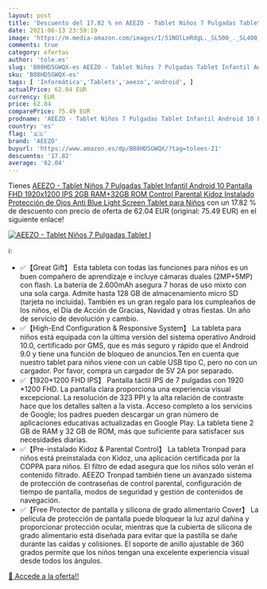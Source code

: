 ```yaml
---
layout: post
title: 'Descuento del 17.82 % en AEEZO - Tablet Niños 7 Pulgadas Tablet I'
date: 2021-06-13 23:59:19
image: 'https://m.media-amazon.com/images/I/51NOlLmRdgL._SL500_._SL400_.jpg'
comments: true
category: ofertas
author: 'tole.es'
slug: 'B08HD5GWQX-es AEEZO - Tablet Niños 7 Pulgadas Tablet Infantil Android 10...'
sku: 'B08HD5GWQX-es'
tags: [ 'Informática','Tablets','aeezo','android', ]
actualPrice: 62.04 EUR
currency: EUR
price: 62.04
comparePrice: 75.49 EUR
prodname: 'AEEZO - Tablet Niños 7 Pulgadas Tablet Infantil Android 10 Pantalla FHD 1920x1200 IPS 2GB RAM+32GB ROM  Control Parental Kidoz Instalado Protección de Ojos Anti Blue Light Screen Tablet para Niños'
country: 'es'
flag: '🇪🇸'
brand: 'AEEZO'
buyurl: 'https://www.amazon.es/dp/B08HD5GWQX/?tag=tolees-21'
descuento: '17.82'
average: '62.04'
---
```


Tienes [AEEZO - Tablet Niños 7 Pulgadas Tablet Infantil Android 10 Pantalla FHD 1920x1200 IPS 2GB RAM+32GB ROM  Control Parental Kidoz Instalado Protección de Ojos Anti Blue Light Screen Tablet para Niños](https://www.amazon.es/dp/B08HD5GWQX/?tag=tolees-21) con un 17.82 % de descuento con precio de oferta de 62.04 EUR (original: 75.49 EUR) en el siguiente enlace!

[![AEEZO - Tablet Niños 7 Pulgadas Tablet I](https://m.media-amazon.com/images/I/51NOlLmRdgL._SL500_._SL400_.jpg)](https://www.amazon.es/dp/B08HD5GWQX/?tag=tolees-21)

ℹ️:

- ✅【Great Gift】 Esta tableta con todas las funciones para niños es un buen compañero de aprendizaje e incluye cámaras duales (2MP+5MP) con flash. La batería de 2.600mAh asegura 7 horas de uso mixto con una sola carga. Admite hasta 128 GB de almacenamiento micro SD (tarjeta no incluida). También es un gran regalo para los cumpleaños de los niños, el Día de Acción de Gracias, Navidad y otras fiestas. Un año de servicio de devolución y cambio.
- ✅【High-End Configuration & Responsive System】 La tableta para niños está equipada con la última versión del sistema operativo Android 10.0, certificado por GMS, que es más seguro y rápido que el Android 9.0 y tiene una función de bloqueo de anuncios.Ten en cuenta que nuestro tablet para niños viene con un cable USB tipo C, pero no con un cargador. Por favor, compra un cargador de 5V 2A por separado.
- ✅【1920*1200 FHD IPS】 Pantalla táctil IPS de 7 pulgadas con 1920 *1200 FHD. La pantalla clara proporciona una experiencia visual excepcional. La resolución de 323 PPI y la alta relación de contraste hace que los detalles salten a la vista. Acceso completo a los servicios de Google; los padres pueden descargar un gran número de aplicaciones educativas actualizadas en Google Play. La tableta tiene 2 GB de RAM y 32 GB de ROM, más que suficiente para satisfacer sus necesidades diarias.
- ✅【Pre-instalado Kidoz & Parental Control】 La tableta Tronpad para niños está preinstalada con Kidoz, una aplicación certificada por la COPPA para niños. El filtro de edad asegura que los niños sólo verán el contenido filtrado. AEEZO Tronpad también tiene un avanzado sistema de protección de contraseñas de control parental, configuración de tiempo de pantalla, modos de seguridad y gestión de contenidos de navegación.
- ✅【Free Protector de pantalla y silicona de grado alimentario Cover】 La película de protección de pantalla puede bloquear la luz azul dañina y proporcionar protección ocular, mientras que la cubierta de silicona de grado alimentario está diseñada para evitar que la pastilla se dañe durante las caídas y colisiones. El soporte de anillo ajustable de 360 grados permite que los niños tengan una excelente experiencia visual desde todos los ángulos.

[🛒 Accede a la oferta!!](https://www.amazon.es/dp/B08HD5GWQX/?tag=tolees-21)
